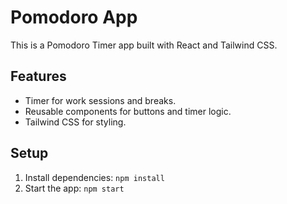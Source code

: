 # Pomodoro App

This is a Pomodoro Timer app built with React and Tailwind CSS.

## Features
- Timer for work sessions and breaks.
- Reusable components for buttons and timer logic.
- Tailwind CSS for styling.

## Setup
1. Install dependencies: `npm install`
2. Start the app: `npm start`
